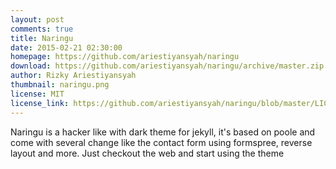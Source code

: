 ```yaml
---
layout: post
comments: true
title: Naringu
date: 2015-02-21 02:30:00
homepage: https://github.com/ariestiyansyah/naringu
download: https://github.com/ariestiyansyah/naringu/archive/master.zip
author: Rizky Ariestiyansyah
thumbnail: naringu.png
license: MIT
license_link: https://github.com/ariestiyansyah/naringu/blob/master/LICENSE.md
---
```


Naringu is a hacker like with dark theme for jekyll, it's based on poole and come with several change like the contact form using formspree, reverse layout and more. Just checkout the web and start using the theme
